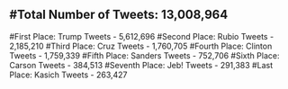 #Total Number of Tweets: 13,008,964 
---
#First Place: Trump Tweets - 5,612,696
#Second Place: Rubio Tweets - 2,185,210
#Third Place: Cruz Tweets - 1,760,705
#Fourth Place: Clinton Tweets - 1,759,339
#Fifth Place: Sanders Tweets - 752,706
#Sixth Place: Carson Tweets - 384,513
#Seventh Place: Jeb! Tweets - 291,383
#Last Place: Kasich Tweets - 263,427
